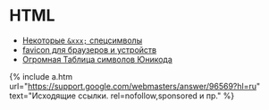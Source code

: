 # HTML

- [Некоторые `&xxx;` спецсимволы](symbols)
- [favicon для браузеров и устройств](favicon)
- [Огромная Таблица символов Юникода](http://unicode-table.com/ru/)

{% include a.htm url="https://support.google.com/webmasters/answer/96569?hl=ru" text="Исходящие ссылки. rel=nofollow,sponsored и пр." %}
